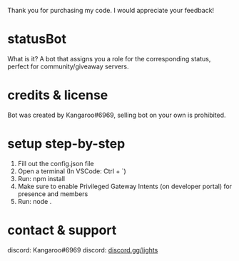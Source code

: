 Thank you for purchasing my code. I would appreciate your feedback!

# statusBot

What is it? A bot that assigns you a role for the corresponding status,
perfect for community/giveaway servers.

# credits & license

Bot was created by Kangaroo#6969, selling bot on your own is prohibited.

# setup step-by-step

1. Fill out the config.json file
2. Open a terminal (In VSCode: Ctrl + `)
3. Run: npm install
4. Make sure to enable Privileged Gateway Intents (on developer portal) for presence and members
5. Run: node .

# contact & support

discord: Kangaroo#6969
discord: [discord.gg/lights](https://discord.gg/GtSEhcqb9J)
